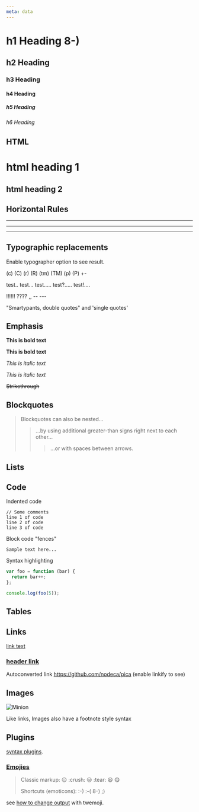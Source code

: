 ```yaml
---
meta: data
---
```


# h1 Heading 8-)
## h2 Heading
### h3 Heading
#### h4 Heading
##### h5 Heading
###### h6 Heading

## HTML

<div>
  <h1>html heading 1</h1>
  <span>
    <h2>html heading 2</h2>
  </span>
</div>


## Horizontal Rules

___

---

***

## Typographic replacements

Enable typographer option to see result.

<!-- TODO -->
(c) (C) (r) (R) (tm) (TM) (p) (P) +-

<!-- TODO -->
test.. test... test..... test?..... test!....

<!-- TODO -->
!!!!!! ???? ,,  -- ---

"Smartypants, double quotes" and 'single quotes'

## Emphasis

**This is bold text**

__This is bold text__

*This is italic text*

_This is italic text_

<!-- TODO -->
~~Strikethrough~~

## Blockquotes

<!-- TODO -->
> Blockquotes can also be nested...
>> ...by using additional greater-than signs right next to each other...
> > > ...or with spaces between arrows.

<!-- TODO: priority -->
## Lists

<!-- Unordered -->

<!-- + Create a list by starting a line with `+`, `-`, or `*` -->
<!-- + Sub-lists are made by indenting 2 spaces: -->
<!--   - Marker character change forces new list start: -->
<!--     * Ac tristique libero volutpat at -->
<!--     + Facilisis in pretium nisl aliquet -->
<!--     - Nulla volutpat aliquam velit -->
<!-- + Very easy! -->

<!-- Ordered -->

<!-- 1. Lorem ipsum dolor sit amet -->
<!-- 2. Consectetur adipiscing elit -->
<!-- 3. Integer molestie lorem at massa -->


<!-- 1. You can use sequential numbers... -->
<!-- 1. ...or keep all the numbers as `1.` -->

<!-- Start numbering with offset: -->

<!-- 57. foo -->
<!-- 1. bar -->

## Code

<!-- TODO: priority -->
<!-- Inline `code` -->

Indented code

    // Some comments
    line 1 of code
    line 2 of code
    line 3 of code


Block code "fences"

```
Sample text here...
```

Syntax highlighting

``` js
var foo = function (bar) {
  return bar++;
};

console.log(foo(5));
```

<!-- TODO: priority -->
## Tables

<!-- | Option | Description | -->
<!-- | ------ | ----------- | -->
<!-- | data   | path to data files to supply the data that will be passed into templates. | -->
<!-- | engine | engine to be used for processing templates. Handlebars is the default. | -->
<!-- | ext    | extension to be used for dest files. | -->

<!-- Right aligned columns -->

<!-- | Option | Description | -->
<!-- | ------:| -----------:| -->
<!-- | data   | path to data files to supply the data that will be passed into templates. | -->
<!-- | engine | engine to be used for processing templates. Handlebars is the default. | -->
<!-- | ext    | extension to be used for dest files. | -->

## Links

[link text](http://dev.nodeca.com)

<!-- TODO -->
<!-- [link with title](http://nodeca.github.io/pica/demo/ "title text!") -->

### [header link](http://dev.nodeca.com)

<!-- TODO: priority -->
Autoconverted link https://github.com/nodeca/pica (enable linkify to see)


## Images

![Minion](https://octodex.github.com/images/minion.png)
<!-- TODO -->
<!-- ![Stormtroopocat](https://octodex.github.com/images/stormtroopocat.jpg "The Stormtroopocat") -->

Like links, Images also have a footnote style syntax

<!-- TODO -->
<!-- ![Alt text][id] -->

<!-- With a reference later in the document defining the URL location: -->

<!-- [id]: https://octodex.github.com/images/dojocat.jpg  "The Dojocat" -->

<!-- TODO -->
## Plugins

<!-- The killer feature of `markdown-it` is very effective support of -->
[syntax plugins](https://www.npmjs.org/browse/keyword/markdown-it-plugin).


### [Emojies](https://github.com/markdown-it/markdown-it-emoji)

> Classic markup: :wink: :crush: :cry: :tear: :laughing: :yum:
>
> Shortcuts (emoticons): :-) :-( 8-) ;)

see [how to change output](https://github.com/markdown-it/markdown-it-emoji#change-output) with twemoji.
